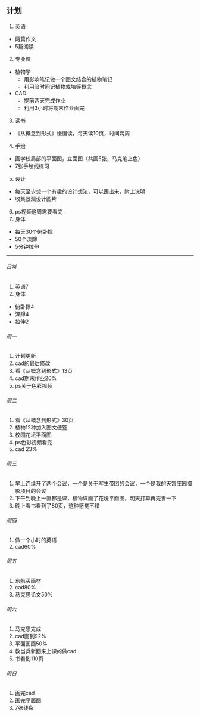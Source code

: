 ## 计划
1. 英语
  - 两篇作文
  - 5篇阅读
2. 专业课
  - 植物学
    - 用影响笔记做一个图文结合的植物笔记
    - 利用暗时间记植物栽培等概念
  - CAD
    - 提前两天完成作业
    - 利用3小时将期末作业画完
3. 读书
  - 《从概念到形式》慢慢读，每天读10页，时间两周
4. 手绘
  - 画学校局部的平面图，立面图（共画5张，马克笔上色）
  - 7张手绘线练习
5. 设计
  - 每天至少想一个有趣的设计想法，可以画出来，附上说明
  - 收集景观设计图片
6. ps视频这周需要看完
7. 身体
  - 每天30个俯卧撑
  - 50个深蹲
  - 5分钟拉伸
  
---

###### 日常
1. 英语7
2. 身体
  - 俯卧撑4
  - 深蹲4
  - 拉伸2
  
###### 周一
1. 计划更新
1. cad的最后修改
1. 看《从概念到形式》13页
1. cad期末作业20%
1. ps关于色彩视频

###### 周二
1. 看《从概念到形式》30页
1. 植物12种加入图文便签
1. 校园花坛平面图
1. ps色彩视频看完
1. cad  23%

###### 周三
1. 早上连续开了两个会议，一个是关于写生带团的会议，一个是我的天宫庄园摄影项目的会议
2. 下午到晚上一直都是课，植物课画了花境平面图，明天打算再完善一下
1. 晚上看书看到了80页，这种感觉不错

###### 周四 
1. 做一个小时的英语
1. cad60%

###### 周五
1. 东航买画材
1. cad80%
1. 马克思论文50%

###### 周六
1. 马克思完成
1. cad画到92%
1. 平面图画50%
1. 教当兵新回来上课的做cad
1. 书看到110页

###### 周日
1. 画完cad
1. 画完平面图
1. 7张线条

